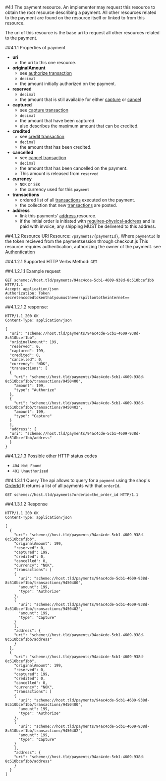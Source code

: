 #4.1 The payment resource.
An implementer may request this resource to obtain the root resource describing a payment.
All other resources related to the payment are found on the resource itself or linked to from this resource.

The uri of this resource is the base uri to request all other resources related to the payment.

##4.1.1 Properties of payment
 * **uri**
    * the uri to this one resource.
 * **originalAmount**
    * see [authorize transaction](transaction/#authorize)    
    * `decimal`
    * the amount initially authorized on the payment.
 * **reserved**    
    * `decimal`
    * the amount that is still available for either [capture](transaction/#capture) or [cancel](transaction/#cancel)    
 * **captured**
    * see [capture transaction](transaction/#capture)
    * `decimal`
    * the amount that have been captured.
    * also describes the maximum amount that can be credited.
 * **credited**
    * see [credit transaction](transaction/#credit)
    * `decimal`
    * the amount that has been credited.
 * **cancelled**
    * see [cancel transaction](transaction/#cancel)
    * `decimal`
    * the amount that has been cancelled on the payment.
    * This amount is released from `reserved`    
 * **currency**    
    * `NOK` or `SEK`
    * the currency used for this `payment`
 * **transactions**
    * ordered list of all [transactions](transaction) executed on the payment.
    * the collection that new [transactions](transaction) are posted.
 * **address**
    * link this payments' [address ](address) resource.
    * if the initial order is initiated with [requires-physical-address](configurationReference/#requires-physical-address) and is paid with invoice, any shipping MUST be delivered to this address.


##4.1.2 Resource URI
Resource:  `/payments/{paymentId}`, Where `paymentId` is the token recieved from the paymentsession through checkout.js
This resource requires authentication, authorizing the owner of the payment. see [Authentication](authentication/#back-end-authentication)

##4.1.2.1 Supported HTTP Verbs
Method:    `GET`


##4.1.2.1.1 Example request
```HTTP
GET scheme://host.tld/payments/94ac4cde-5cb1-4609-938d-8c510bcef1bb HTTP/1.1
Accept: application/json
Authorization: Token secretencodedtokenthatyoumustneverspillontotheinternet==
```
##4.1.2.1.2 response:
```HTTP
HTTP/1.1 200 OK
Content-Type: application/json

{
  "uri": "scheme://host.tld/payments/94ac4cde-5cb1-4609-938d-8c510bcef1bb",
  "originalAmount": 199,
  "reserved": 0,
  "captured": 199,
  "credited": 0,
  "cancelled": 0,
  "currency": "NOK",  
  "transactions": [
  {
    "uri": "scheme://host.tld/payments/94ac4cde-5cb1-4609-938d-8c510bcef1bb/transactions/9450400",
    "amount": 199,
    "type": "Authorize"
  },
  {
    "uri": "scheme://host.tld/payments/94ac4cde-5cb1-4609-938d-8c510bcef1bb/transactions/9450402",
    "amount": 199,
    "type": "Capture"
  }
  ],
  "address": {
  "uri": "scheme://host.tld/payments/94ac4cde-5cb1-4609-938d-8c510bcef1bb/address"
  }
}
```
##4.1.2.1.3 Possible other HTTP status codes
 * `404 Not Found`
 * `401 Unauthorized`

##4.1.3.1.1 Query
 The api allows to query for a `payment` using the shop's [OrderId](configurationreference/#324-order-id-required)
 It returns a list of all payments with that `orderId`.


```HTTP
GET scheme://host.tld/payments?orderid=the_order_id HTTP/1.1
```

##4.1.3.1.2 Response

```HTTP
HTTP/1.1 200 OK
Content-Type: application/json

[
  {
    "uri": "scheme://host.tld/payments/94ac4cde-5cb1-4609-938d-8c510bcef1bb",
    "originalAmount": 199,
    "reserved": 0,
    "captured": 199,
    "credited": 0,
    "cancelled": 0,
    "currency": "NOK",  
    "transactions": [
    {
      "uri": "scheme://host.tld/payments/94ac4cde-5cb1-4609-938d-8c510bcef1bb/transactions/9450400",
      "amount": 199,
      "type": "Authorize"
    },
    {
      "uri": "scheme://host.tld/payments/94ac4cde-5cb1-4609-938d-8c510bcef1bb/transactions/9450402",
      "amount": 199,
      "type": "Capture"
    }
    ],
    "address": {
    "uri": "scheme://host.tld/payments/94ac4cde-5cb1-4609-938d-8c510bcef1bb/address"
    }
  },
  {
    "uri": "scheme://host.tld/payments/94ac4cde-5cb1-4609-938d-8c510bcef1bb",
    "originalAmount": 199,
    "reserved": 0,
    "captured": 199,
    "credited": 0,
    "cancelled": 0,
    "currency": "NOK",  
    "transactions": [
    {
      "uri": "scheme://host.tld/payments/94ac4cde-5cb1-4609-938d-8c510bcef1bb/transactions/9450400",
      "amount": 199,
      "type": "Authorize"
    },
    {
      "uri": "scheme://host.tld/payments/94ac4cde-5cb1-4609-938d-8c510bcef1bb/transactions/9450402",
      "amount": 199,
      "type": "Capture"
    }
    ],
    "address": {
    "uri": "scheme://host.tld/payments/94ac4cde-5cb1-4609-938d-8c510bcef1bb/address"
    }
  }
]
```
